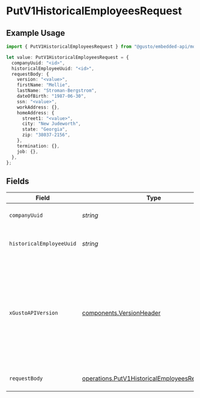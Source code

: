 # PutV1HistoricalEmployeesRequest

## Example Usage

```typescript
import { PutV1HistoricalEmployeesRequest } from "@gusto/embedded-api/models/operations/putv1historicalemployees.js";

let value: PutV1HistoricalEmployeesRequest = {
  companyUuid: "<id>",
  historicalEmployeeUuid: "<id>",
  requestBody: {
    version: "<value>",
    firstName: "Mellie",
    lastName: "Stroman-Bergstrom",
    dateOfBirth: "1987-06-30",
    ssn: "<value>",
    workAddress: {},
    homeAddress: {
      street1: "<value>",
      city: "New Judeworth",
      state: "Georgia",
      zip: "38037-2156",
    },
    termination: {},
    job: {},
  },
};
```

## Fields

| Field                                                                                                                                                                                                                        | Type                                                                                                                                                                                                                         | Required                                                                                                                                                                                                                     | Description                                                                                                                                                                                                                  |
| ---------------------------------------------------------------------------------------------------------------------------------------------------------------------------------------------------------------------------- | ---------------------------------------------------------------------------------------------------------------------------------------------------------------------------------------------------------------------------- | ---------------------------------------------------------------------------------------------------------------------------------------------------------------------------------------------------------------------------- | ---------------------------------------------------------------------------------------------------------------------------------------------------------------------------------------------------------------------------- |
| `companyUuid`                                                                                                                                                                                                                | *string*                                                                                                                                                                                                                     | :heavy_check_mark:                                                                                                                                                                                                           | The UUID of the company                                                                                                                                                                                                      |
| `historicalEmployeeUuid`                                                                                                                                                                                                     | *string*                                                                                                                                                                                                                     | :heavy_check_mark:                                                                                                                                                                                                           | The UUID of the historical employee                                                                                                                                                                                          |
| `xGustoAPIVersion`                                                                                                                                                                                                           | [components.VersionHeader](../../models/components/versionheader.md)                                                                                                                                                         | :heavy_minus_sign:                                                                                                                                                                                                           | Determines the date-based API version associated with your API call. If none is provided, your application's [minimum API version](https://docs.gusto.com/embedded-payroll/docs/api-versioning#minimum-api-version) is used. |
| `requestBody`                                                                                                                                                                                                                | [operations.PutV1HistoricalEmployeesRequestBody](../../models/operations/putv1historicalemployeesrequestbody.md)                                                                                                             | :heavy_check_mark:                                                                                                                                                                                                           | Update a historical employee.                                                                                                                                                                                                |
